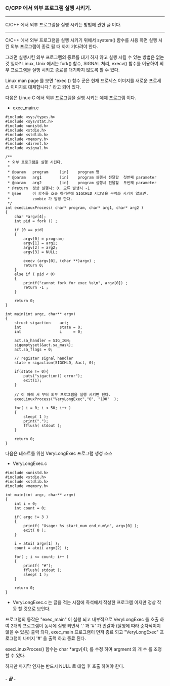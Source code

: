 ### C/CPP 에서 외부 프로그램 실행 시키기.

---

C/C++ 에서 외부 프로그램을 실행 시키는 방법에 관한 글 이다.

---

C/C++ 에서 외부 프로그램을 실행 시키기 위해서 system() 함수를 사용 하면 실행 시킨 외부 프로그램이 종료 될 때 까지 기다려야 한다.

그러면 실행시킨 외부 프로그램의 종료를 대기 하지 않고 실행 시킬 수 있는 방법은 없는것 일까?
Linux, Unix 에서는 fork() 함수, SIGNAL 처리,  execv()  함수를 이용하여 외부 프로그램을 실행 시키고 종료를 대기하지 않도록 할 수 있다.

Linux man page 를 보면 "exec () 함수 군은 현재 프로세스 이미지를 새로운 프로세스 이미지로 대체합니다." 라고 되어 있다.



다음은 Linux-C 에서 외부 프로그램을 실행 시키는 예제 프로그램 이다.

* exec_main.c 

```
#include <sys/types.h>
#include <sys/stat.h>
#include <unistd.h>
#include <stdio.h>
#include <stdlib.h>
#include <memory.h>
#include <dirent.h>
#include <signal.h>

/**
 * 외부 프로그램을 실행 시킨다. 
 *
 * @param   program     [in]    program 명
 * @param   arg1        [in]    program 실행시 전달할  첫번째 parameter
 * @param   arg2        [in]    program 실행시 전달할  두번째 parameter 
 * @return  정상 실행시: 0, 오류 발생시 -1
 * @see     이 함수를 호출 하기전에 SIGCHLD 시그널을 무력화 시키지 않으면.
 *          zombie 가 발생 한다.
 */
int execLinuxProcess( char* program, char* arg1, char* arg2 )
{
    char *argv[4];
    int pid = fork () ;

    if (0 == pid)
    {
        argv[0] = program;
        argv[1] = arg1;
        argv[2] = arg2;
        argv[3] = NULL;

        execv (argv[0], (char **)argv) ;
        return 0;
    }
    else if ( pid < 0)
    {
        printf("cannot fork for exec %s\n", argv[0]) ;
        return -1 ;
    }

    return 0;
}

int main(int argc, char** argv)
{
    struct sigaction    act;
    int                 state = 0;
    int                 i     = 0;
    
    act.sa_handler = SIG_IGN;
    sigemptyset(&act.sa_mask);
    act.sa_flags = 0;

    // register signal handler
    state = sigaction(SIGCHLD, &act, 0);

    if(state != 0){
        puts("sigaction() error");
        exit(1);
    }

    // 이 아래 서 부터 외부 프로그램을 실행 시키면 된다.
    execLinuxProcess("VeryLongExec","0", "100"  );
    
    for( i = 0; i < 50; i++ )
    {
        sleep( 1 );
        print(".");
        fflush( stdout );
    }
    
    return 0;
}
```



다음은 테스트를 위한 VeryLongExec 프로그램 생성 소스 

* VeryLongExec.c

```
#include <unistd.h>
#include <stdio.h>
#include <stdlib.h>
#include <memory.h>

int main(int argc, char** argv)
{
    int i = 0;
    int count = 0;
    
    if( argc != 3 )
    {
        printf( "Usage: %s start_num end_num\n", argv[0] );
        exit( 0 );
    }
    
    i = atoi( argv[1] );
    count = atoi( argv[2] );
    
    for( ; i <= count; i++ )
    {
        printf( "#");
        fflush( stdout );
        sleep( 1 );
    }
    
    return 0;
}
```

* VeryLongExec.c 는 글을 적는 시점에 즉석에서 작성한 프로그램 이지만 정상 작동 할 것으로 보인다.


프로그램의 동작은 "exec_main" 이 실행 되고 내부적으로 VeryLongExec 를 호출 하여 2개의 프로그램이 동시에 실행 되면서 '.' 과 '#' 가 번갈아 (실행에 따라 순차적이지 않을 수 있음)  출력 되다, exec_main 프로그램이 먼저 종료 되고  "VeryLongExec" 프로그램이 나머지 '#' 을 출력 하고 종료 된다.


execLinuxProces() 함수는 char *argv[4]; 를 수정 하여 argment 의 개 수 를 조정 할 수 있다.

하지만 마지막 인자는 반드시 NULL 로 대입 후 호출 하여야  한다.


##### - 끝 -

